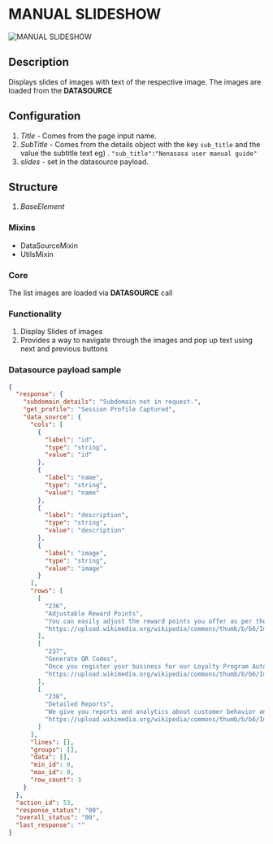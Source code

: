 # MANUAL SLIDESHOW

![MANUAL SLIDESHOW](https://i.postimg.cc/zXvGTdwj/Screenshot-2022-09-08-154044.png)

## Description

Displays slides of images with text of the respective image. The images are loaded from the **DATASOURCE**

## Configuration

1. _Title_ - Comes from the page input name.
2. _SubTitle_ - Comes from the details object with the key `sub_title` and the value the subtitle text eg) . `"sub_title":"Nenasasa user manual guide"`
3. _slides_ - set in the datasource payload.

## Structure

1. _BaseElement_

### Mixins

- DataSourceMixin
- UtilsMixin

### Core

The list images are loaded via **DATASOURCE** call

### Functionality

1. Display Slides of images
2. Provides a way to navigate through the images and pop up text using next and previous buttons

### Datasource payload sample

```json
{
  "response": {
    "subdomain_details": "Subdomain not in request.",
    "get_profile": "Session Profile Captured",
    "data_source": {
      "cols": [
        {
          "label": "id",
          "type": "string",
          "value": "id"
        },
        {
          "label": "name",
          "type": "string",
          "value": "name"
        },
        {
          "label": "description",
          "type": "string",
          "value": "description"
        },
        {
          "label": "image",
          "type": "string",
          "value": "image"
        }
      ],
      "rows": [
        [
          "236",
          "Adjustable Reward Points",
          "You can easily adjust the reward points you offer as per the unit of sales made.",
          "https://upload.wikimedia.org/wikipedia/commons/thumb/b/b6/Image_created_with_a_mobile_phone.png/1200px-Image_created_with_a_mobile_phone.png"
        ],
        [
          "237",
          "Generate QR Codes",
          "Once you register your business for our Loyalty Program Automation services on the Website or App, We generate a WhatsApp QR code customers can use to become part of your Loyalty program.",
          "https://upload.wikimedia.org/wikipedia/commons/thumb/b/b6/Image_created_with_a_mobile_phone.png/1200px-Image_created_with_a_mobile_phone.png"
        ],
        [
          "238",
          "Detailed Reports",
          "We give you reports and analytics about customer behavior and the overall performance of your business that can aid in decision-making and strategies to improve product and service delivery.",
          "https://upload.wikimedia.org/wikipedia/commons/thumb/b/b6/Image_created_with_a_mobile_phone.png/1200px-Image_created_with_a_mobile_phone.png"
        ]
      ],
      "lines": [],
      "groups": [],
      "data": [],
      "min_id": 0,
      "max_id": 0,
      "row_count": 3
    }
  },
  "action_id": 53,
  "response_status": "00",
  "overall_status": "00",
  "last_response": ""
}
```
